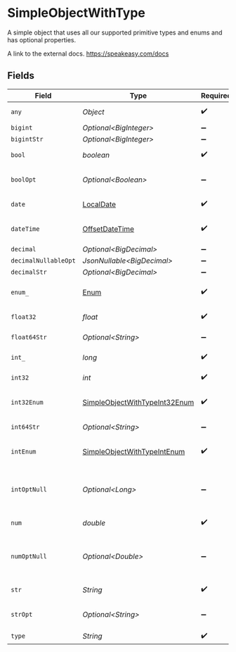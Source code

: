 # SimpleObjectWithType

A simple object that uses all our supported primitive types and enums and has optional properties.

A link to the external docs.
<https://speakeasy.com/docs>


## Fields

| Field                                                                                     | Type                                                                                      | Required                                                                                  | Description                                                                               | Example                                                                                   |
| ----------------------------------------------------------------------------------------- | ----------------------------------------------------------------------------------------- | ----------------------------------------------------------------------------------------- | ----------------------------------------------------------------------------------------- | ----------------------------------------------------------------------------------------- |
| `any`                                                                                     | *Object*                                                                                  | :heavy_check_mark:                                                                        | An any property.                                                                          | any                                                                                       |
| `bigint`                                                                                  | *Optional\<BigInteger>*                                                                   | :heavy_minus_sign:                                                                        | N/A                                                                                       | 8821239038968084                                                                          |
| `bigintStr`                                                                               | *Optional\<BigInteger>*                                                                   | :heavy_minus_sign:                                                                        | N/A                                                                                       | 9223372036854775808                                                                       |
| `bool`                                                                                    | *boolean*                                                                                 | :heavy_check_mark:                                                                        | A boolean property.                                                                       | true                                                                                      |
| `boolOpt`                                                                                 | *Optional\<Boolean>*                                                                      | :heavy_minus_sign:                                                                        | An optional boolean property.                                                             | true                                                                                      |
| `date`                                                                                    | [LocalDate](https://docs.oracle.com/javase/8/docs/api/java/time/LocalDate.html)           | :heavy_check_mark:                                                                        | A date property.                                                                          | 2020-01-01                                                                                |
| `dateTime`                                                                                | [OffsetDateTime](https://docs.oracle.com/javase/8/docs/api/java/time/OffsetDateTime.html) | :heavy_check_mark:                                                                        | A date-time property.                                                                     | 2020-01-01T00:00:00.001Z                                                                  |
| `decimal`                                                                                 | *Optional\<BigDecimal>*                                                                   | :heavy_minus_sign:                                                                        | N/A                                                                                       | 3.141592653589793                                                                         |
| `decimalNullableOpt`                                                                      | *JsonNullable\<BigDecimal>*                                                               | :heavy_minus_sign:                                                                        | N/A                                                                                       |                                                                                           |
| `decimalStr`                                                                              | *Optional\<BigDecimal>*                                                                   | :heavy_minus_sign:                                                                        | N/A                                                                                       | 3.14159265358979344719667586                                                              |
| `enum_`                                                                                   | [Enum](../../models/shared/Enum.md)                                                       | :heavy_check_mark:                                                                        | A string based enum                                                                       | one                                                                                       |
| `float32`                                                                                 | *float*                                                                                   | :heavy_check_mark:                                                                        | A float32 property.                                                                       | 1.1                                                                                       |
| `float64Str`                                                                              | *Optional\<String>*                                                                       | :heavy_minus_sign:                                                                        | A float64 string                                                                          | 1.1                                                                                       |
| `int_`                                                                                    | *long*                                                                                    | :heavy_check_mark:                                                                        | An integer property.                                                                      | 1                                                                                         |
| `int32`                                                                                   | *int*                                                                                     | :heavy_check_mark:                                                                        | An int32 property.                                                                        | 1                                                                                         |
| `int32Enum`                                                                               | [SimpleObjectWithTypeInt32Enum](../../models/shared/SimpleObjectWithTypeInt32Enum.md)     | :heavy_check_mark:                                                                        | An int32 enum property.                                                                   | 55                                                                                        |
| `int64Str`                                                                                | *Optional\<String>*                                                                       | :heavy_minus_sign:                                                                        | An int64 string                                                                           | 100                                                                                       |
| `intEnum`                                                                                 | [SimpleObjectWithTypeIntEnum](../../models/shared/SimpleObjectWithTypeIntEnum.md)         | :heavy_check_mark:                                                                        | An integer enum property.                                                                 | 2                                                                                         |
| `intOptNull`                                                                              | *Optional\<Long>*                                                                         | :heavy_minus_sign:                                                                        | An optional integer property will be null for tests.                                      |                                                                                           |
| `num`                                                                                     | *double*                                                                                  | :heavy_check_mark:                                                                        | A number property.                                                                        | 1.1                                                                                       |
| `numOptNull`                                                                              | *Optional\<Double>*                                                                       | :heavy_minus_sign:                                                                        | An optional number property will be null for tests.                                       |                                                                                           |
| `str`                                                                                     | *String*                                                                                  | :heavy_check_mark:                                                                        | A string property.                                                                        | test                                                                                      |
| `strOpt`                                                                                  | *Optional\<String>*                                                                       | :heavy_minus_sign:                                                                        | An optional string property.                                                              | testOptional                                                                              |
| `type`                                                                                    | *String*                                                                                  | :heavy_check_mark:                                                                        | N/A                                                                                       |                                                                                           |